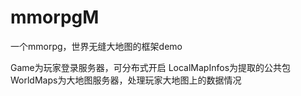 # mmorpgM
一个mmorpg，世界无缝大地图的框架demo

Game为玩家登录服务器，可分布式开启
LocalMapInfos为提取的公共包
WorldMaps为大地图服务器，处理玩家大地图上的数据情况
